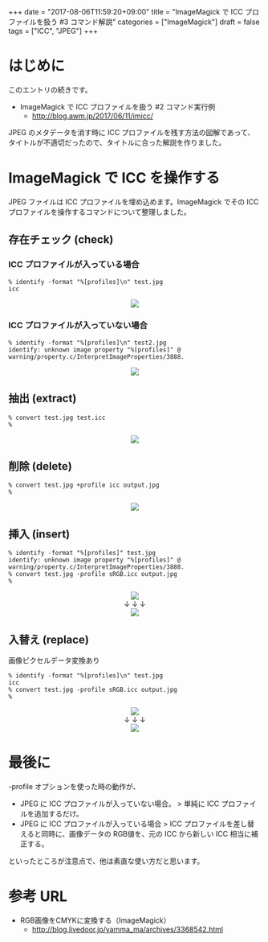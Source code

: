 +++
date = "2017-08-06T11:59:20+09:00"
title = "ImageMagick で ICC プロファイルを扱う #3 コマンド解説"
categories = ["ImageMagick"]
draft = false
tags = ["ICC", "JPEG"]
+++

# はじめに


このエントリの続きです。

-  ImageMagick で ICC プロファイルを扱う #2 コマンド実行例
   - http://blog.awm.jp/2017/06/11/imicc/

JPEG のメタデータを消す時に ICC プロファイルを残す方法の図解であって、タイトルが不適切だったので、タイトルに合った解説を作りました。

# ImageMagick で ICC を操作する

JPEG ファイルは ICC プロファイルを埋め込めます。ImageMagick でその ICC プロファイルを操作するコマンドについて整理しました。

## 存在チェック (check)

### ICC プロファイルが入っている場合
```
% identify -format "%[profiles]\n" test.jpg
icc
```
<center> <img src="../fig1.png" /> </center>

### ICC プロファイルが入っていない場合
```
% identify -format "%[profiles]\n" test2.jpg
identify: unknown image property "%[profiles]" @ warning/property.c/InterpretImageProperties/3888.
```
<center> <img src="../fig2.png" /> </center>

## 抽出 (extract)

```
% convert test.jpg test.icc
%
```
<center> <img src="../fig3-extract.png" /> </center>


## 削除 (delete)

```
% convert test.jpg +profile icc output.jpg
%
```
<center> <img src="../fig4-delete.png" /> </center>

## 挿入 (insert)

```
% identify -format "%[profiles]" test.jpg
identify: unknown image property "%[profiles]" @ warning/property.c/InterpretImageProperties/3888.
% convert test.jpg -profile sRGB.icc output.jpg
%
```
<center>
   <img src="../fig2.png" /> <br />
   ↓ ↓ ↓ <br />
   <img src="../fig5-insert.png" />
</center>

## 入替え (replace)

画像ピクセルデータ変換あり

```
% identify -format "%[profiles]\n" test.jpg
icc
% convert test.jpg -profile sRGB.icc output.jpg
%
```
<center>
   <img src="../fig1.png" /> <br />
   ↓ ↓ ↓ <br />
   <img src="../fig6-replace.png" />
</center>

# 最後に

 -profile オプションを使った時の動作が、

- JPEG に ICC プロファイルが入っていない場合。 > 単純に ICC プロファイルを追加するだけ。
- JPEG に ICC プロファイルが入っている場合 > ICC プロファイルを差し替えると同時に、画像データの RGB値を、元の ICC から新しい ICC 相当に補正する。

といったところが注意点で、他は素直な使い方だと思います。

# 参考 URL

- RGB画像をCMYKに変換する（ImageMagick）
   - http://blog.livedoor.jp/yamma_ma/archives/3368542.html